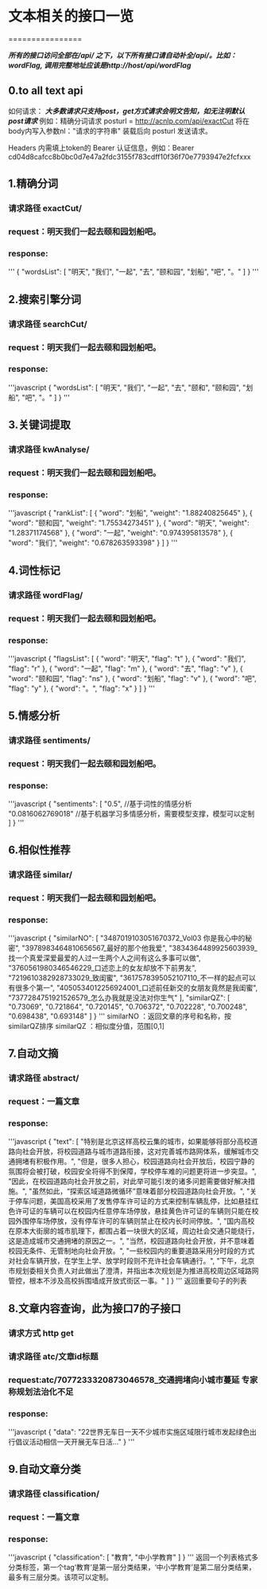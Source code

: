 # 文本相关的接口一览
================

***所有的接口访问全部在/api/ 之下，以下所有接口请自动补全/api/。比如：wordFlag, 调用完整地址应该是http://host/api/wordFlag***


## 0.to all text api
如何请求：
***大多数请求只支持post，get方式请求会明文告知，如无注明默认post请求***
例如：精确分词请求
posturl = http://acnlp.com/api/exactCut
将在body内写入参数nl："请求的字符串"
装载后向 posturl 发送请求。

Headers 内需填上token的 Bearer 认证信息，例如：Bearer cd04d8cafcc8b0bc0d7e47a2fdc3155f783cdff10f36f70e7793947e2fcfxxx



## 1.精确分词
### 请求路径 exactCut/

### request：明天我们一起去颐和园划船吧。
### response:
'''
{
  "wordsList": [
    "明天",
    "我们",
    "一起",
    "去",
    "颐和园",
    "划船",
    "吧",
    "。"
  ]
}
'''

## 2.搜索引擎分词
### 请求路径 searchCut/
### request：明天我们一起去颐和园划船吧。
### response:
'''javascript
{
  "wordsList": [
    "明天",
    "我们",
    "一起",
    "去",
    "颐和",
    "颐和园",
    "划船",
    "吧",
    "。"
  ]
}
'''

## 3.关键词提取
### 请求路径 kwAnalyse/
### request：明天我们一起去颐和园划船吧。
### response:
'''javascript
{
  "rankList": [
    {
      "word": "划船",
      "weight": "1.88240825645"
    },
    {
      "word": "颐和园",
      "weight": "1.75534273451"
    },
    {
      "word": "明天",
      "weight": "1.28371174568"
    },
    {
      "word": "一起",
      "weight": "0.974395813578"
    },
    {
      "word": "我们",
      "weight": "0.678263593398"
    }
  ]
}
'''

## 4.词性标记
### 请求路径 wordFlag/
### request：明天我们一起去颐和园划船吧。
### response:
'''javascript
{
  "flagsList": [
    {
      "word": "明天",
      "flag": "t"
    },
    {
      "word": "我们",
      "flag": "r"
    },
    {
      "word": "一起",
      "flag": "m"
    },
    {
      "word": "去",
      "flag": "v"
    },
    {
      "word": "颐和园",
      "flag": "ns"
    },
    {
      "word": "划船",
      "flag": "v"
    },
    {
      "word": "吧",
      "flag": "y"
    },
    {
      "word": "。",
      "flag": "x"
    }
  ]
}
'''


## 5.情感分析
### 请求路径 sentiments/
### request：明天我们一起去颐和园划船吧。
### response:
'''javascript
{
  "sentiments": [
    "0.5",                //基于词性的情感分析
    "0.0816062769018"     //基于机器学习多情感分析，需要模型支撑，模型可以定制
  ]
}
'''

## 6.相似性推荐
### 请求路径 similar/
### request：明天我们一起去颐和园划船吧。
### response:
'''javascript
{
  "similarNO": [
    "3487019103051670372_Vol03 你是我心中的秘密",
    "3978983464810656567_最好的那个他我爱",
    "3834364489925603939_找一个真爱深爱最爱的人过一生两个人之间有这么多事可以做",
    "3760561980346546229_口述恋上的女友却放不下前男友",
    "7219610382928733029_致闺蜜",
    "3617578395052107110_不一样的起点可以有很多个第一",
    "4050534012256924001_口述前任新交的女朋友竟然是我闺蜜",
    "7377284751921526579_怎么办我就是没法对你生气"
  ],
  "similarQZ": [
    "0.73069",
    "0.721864",
    "0.720145",
    "0.706372",
    "0.702228",
    "0.700248",
    "0.698438",
    "0.693148"
  ]
}
'''
similarNO ：返回文章的序号和名称，按similarQZ排序
similarQZ ：相似度分值，范围[0,1]


## 7.自动文摘
### 请求路径 abstract/
### request：一篇文章
### response:
'''javascript
{
  "text": [
    "特别是北京这样高校云集的城市，如果能够将部分高校道路向社会开放，将校园道路与城市道路衔接，这对完善城市路网体系，缓解城市交通拥堵有积极作用。",
    "但是，很多人担心，校园道路向社会开放后，校园宁静的氛围将会被打破，校园安全将得不到保障，学校停车难的问题更将进一步突显。",
    "因此，在校园道路向社会开放之前，对此举可能引发的诸多问题需要做好解决措施。",
    "虽然如此，“探索区域道路微循环”意味着部分校园道路向社会开放。",
    "关于停车问题，美国高校采用了发售停车许可证的方式来控制车辆乱停，比如悬挂红色许可证的车辆可以在校园内任意停车场停放，悬挂黄色许可证的车辆则只能在校园外围停车场停放，没有停车许可的车辆则禁止在校内长时间停放。",
    "国内高校在原本大街廓的城市肌理下，都围占着一块很大的区域，周边社会交通只能绕行，这是造成城市交通拥堵的原因之一。",
    "当然，校园道路向社会开放，并不意味着校园无条件、无管制地向社会开放。",
    "一些校园内的重要道路采用分时段的方式对社会车辆开放，在学生上学、放学时段则不充许社会车辆通行。",
    "下午，北京市规划委相关负责人对此做出了澄清，并指出本次规划是为推进高校周边区域路网管控，根本不涉及高校拆围墙成开放式街区一事。"
  ]
}
'''
返回重要句子的列表



## 8.文章内容查询，此为接口7的子接口
### 请求方式 http get
### 请求路径 atc/文章id标题
### request:atc/7077233320873046578_交通拥堵向小城市蔓延 专家称规划法治化不足
### response:
'''javascript
{
  "data": "22世界无车日一天不少城市实施区域限行城市发起绿色出行倡议活动相信一天开展无车日活..."
}
'''


## 9.自动文章分类
### 请求路径 classification/
### request：一篇文章
### response:
'''javascript
{
  "classification": [
    "教育",
    "中小学教育"
  ]
}
'''
返回一个列表格式多分类标签，第一个tag‘教育’是第一层分类结果，‘中小学教育’是第二层分类结果，最多有三层分类。该项可以定制。


